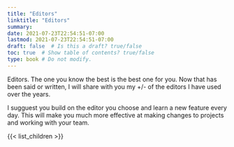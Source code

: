 ```yaml
---
title: "Editors"
linktitle: "Editors"
summary:
date: 2021-07-23T22:54:51-07:00
lastmod: 2021-07-23T22:54:51-07:00
draft: false  # Is this a draft? true/false
toc: true  # Show table of contents? true/false
type: book # Do not modify.
---
```


Editors. The one you know the best is the best one for you. Now that has been said or written, I will share with you
my +/- of the editors I have used over the years.

I sugguest you build on the editor you choose and learn a new feature every day. This will make you much more effective
at making changes to projects and working with your team.

{{< list_children >}}
